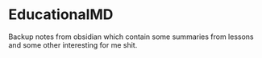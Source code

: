 # EducationalMD
Backup notes from obsidian which contain some summaries from lessons and some other interesting for me shit.
